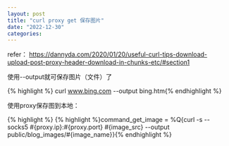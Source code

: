 ```yaml
---
layout: post
title: "curl proxy get 保存图片"
date: "2022-12-30"
categories: 
---
```

<p>refer： <a href="https://dannyda.com/2020/01/20/useful-curl-tips-download-upload-post-proxy-header-download-in-chunks-etc/#section1">https://dannyda.com/2020/01/20/useful-curl-tips-download-upload-post-proxy-header-download-in-chunks-etc/#section1</a></p>

<p>使用--output就可保存图片（文件）了</p>

{% highlight %}
curl www.bing.com --output bing.htm{% endhighlight %}

<p>使用proxy保存图到本地：</p>

{% highlight %}
{% highlight %}command_get_image = %Q{curl -s --socks5 #{proxy.ip}:#{proxy.port} #{image_src} --output public/blog_images/#{image_name}}{% endhighlight %}

